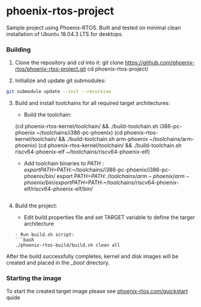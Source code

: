 # phoenix-rtos-project

Sample project using Phoenix-RTOS. Built and tested on minimal clean installation of Ubuntu 18.04.3 LTS for desktops.

### Building

1. Clone the repository and *cd* into it:
	git clone https://github.com/phoenix-rtos/phoenix-rtos-project.git
	cd phoenix-rtos-project/

2. Initialize and update git submodules:
```bash
git submodule update --init --recursive
```

3. Build and install toolchains for all required target architectures:
   - Build the toolchain:
   
	(cd phoenix-rtos-kernel/toolchain/ && ./build-toolchain.sh i386-pc-phoenix ~/toolchains/i386-pc-phoenix)
	(cd phoenix-rtos-kernel/toolchain/ && ./build-toolchain.sh arm-phoenix ~/toolchains/arm-phoenix)
	(cd phoenix-rtos-kernel/toolchain/ && ./build-toolchain.sh riscv64-phoenix-elf ~/toolchains/riscv64-phoenix-elf)

   - Add toolchain binaries to $PATH:
	export PATH=$PATH:~/toolchains/i386-pc-phoenix/i386-pc-phoenix/bin/
	export PATH=$PATH:~/toolchains/arm-phoenix/arm-phoenix/bin/
	export PATH=$PATH:~/toolchains/riscv64-phoenix-elf/riscv64-phoenix-elf/bin/
	```
4. Build the project:
   - Edit build.properties file and set TARGET variable to define the targer architecture
	```
   - Run build.sh script:
	```bash
	./phoenix-rtos-build/build.sh clean all
	```

After the build successfully completes, kernel and disk images will be created and placed in the *_boot* directory.

### Starting the image

To start the created target image please see [phoenix-rtos.com/quickstart](http://phoenix-rtos.com/quickstart) quide
